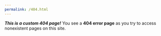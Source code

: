 ```yaml
---
permalink: /404.html
---
```

***This is a custom 404 page!*** You see a **404 error page** as you try to access nonexistent pages on this site.
